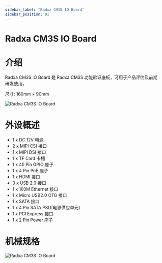 ```yaml
---
sidebar_label: "Radxa CM3S IO Board"
sidebar_position: 81
---
```


# Radxa CM3S IO Board

# 介绍

Radxa CM3S IO Board 是 Radxa CM3S 功能验证底板，可用于产品评估及前期研发使用。

尺寸: 160mm × 90mm

![Radxa CM3S IO Board](/img/accessories/cm3s-io-board/cm3s-io-board-01.webp)

# 外设概述

- 1 x DC 12V 电源
- 2 x MIPI CSI 接口
- 1 x MIPI DSI 接口
- 1 x TF Card 卡槽
- 1 x 40 Pin GPIO 座子
- 1 x 4 Pin PoE 座子
- 1 x HDMI 接口
- 3 x USB 2.0 接口
- 1 x 100M Ethernet 接口
- 1 x Micro USB2.0 OTG 接口
- 1 x SATA 接口
- 1 x 4 Pin SATA PSU(电源供应单元)
- 1 x PCI Express 接口
- 1 x 2 Pin Power 座子

# 机械规格

![Radxa CM3S IO Board](/img/accessories/cm3s-io-board/cm3s-io-board-02.webp)
